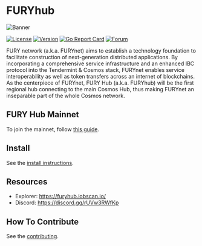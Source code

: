 # FURYhub

![Banner](https://raw.githubusercontent.com/fanfury-sports/fanfury/furyhub-1/docs/pics/fury.jpg)

[![License](https://img.shields.io/github/license/furynet/furyhub.svg)](https://github.com/furynet/furyhub/blob/master/LICENSE)
[![Version](https://img.shields.io/github/tag/furynet/furyhub.svg)](https://github.com/furynet/furyhub/releases)
[![Go Report Card](https://goreportcard.com/badge/github.com/furynet/furyhub)](https://goreportcard.com/report/github.com/furynet/furyhub)
[![Forum](https://img.shields.io/discourse/https/forum.furynet.org/topics.svg)](https://forum.furynet.org/)

FURY network (a.k.a. FURYnet) aims to establish a technology foundation to facilitate construction of next-generation distributed applications. By incorporating a comprehensive service infrastructure and an enhanced IBC protocol into the Tendermint & Cosmos stack, FURYnet enables service interoperability as well as token transfers across an internet of blockchains.
As the centerpiece of FURYnet, FURY Hub (a.k.a. FURYhub) will be the first regional hub connecting to the main Cosmos Hub, thus making FURYnet an inseparable part of the whole Cosmos network.

## FURY Hub Mainnet

To join the mainnet, follow [this guide](https://www.furynet.org/docs/get-started/mainnet.html).

## Install

See the [install instructions](https://www.furynet.org/docs/get-started/install.html).

## Resources

* Explorer: <https://furyhub.iobscan.io/>
* Discord: <https://discord.gg/rUVw3RWfKp>

## How To Contribute

See the [contributing](./CONTRIBUTING.md).

